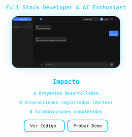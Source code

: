 <!--========================== README ANIMADO (HTML + JS) ===========================-->
<div style="text-align:center;font-family:'Fira Code',monospace;color:#00c9ff">
  <h1 id="titleText"></h1>
  <p style="margin-top:-10px;font-size:18px;">Full Stack Developer & AI Enthusiast</p>

  <img src="https://github.com/Victor00128/Chatbot-Vortex/blob/main/Imagen/Chatbot-Vortex.png?raw=true" width="70%" style="border-radius:20px; box-shadow:0 0 25px #00c9ff55"/>

  <h2 style="margin-top:30px">Impacto</h2>
  <p><span id="projectsCount">0</span> Proyectos desarrollados</p>
  <p><span id="interCount">0</span> Interacciones registradas (Vortex)</p>
  <p><span id="clientsCount">0</span> Colaboraciones completadas</p>

  <br />

  <a href="https://github.com/Victor00128/Chatbot-Vortex" style="padding:10px 18px;border-radius:12px;border:2px solid #00c9ff;text-decoration:none;transition:0.3s">
    Ver Código
  </a>
  <a href="https://vortex-ia.netlify.app/" style="padding:10px 18px;border-radius:12px;border:2px solid #00c9ff;margin-left:8px;text-decoration:none;transition:.3s">
    Probar Demo
  </a>
</div>

<script>
// typing effect
const text = "Victor";
let i = 0;
function typing(){
  if(i < text.length){
    document.getElementById("titleText").innerHTML += text.charAt(i);
    i++;
    setTimeout(typing, 140);
  }
}
typing();

// counters
function animateValue(id, end, duration){
  let start = 0;
  let range = end - start;
  let current = start;
  let increment = end > start? 1 : -1;
  let stepTime = Math.abs(Math.floor(duration / range));
  let obj = document.getElementById(id);
  let timer = setInterval(function(){
    current += increment;
    obj.innerHTML = current;
    if (current == end){
      clearInterval(timer);
    }
  }, stepTime);
}
setTimeout(()=> {
   animateValue("projectsCount", 15, 1200);
   animateValue("interCount", 1500, 1800);
   animateValue("clientsCount", 10, 1000);
}, 1000);
</script>
<!--==================================================================================-->
